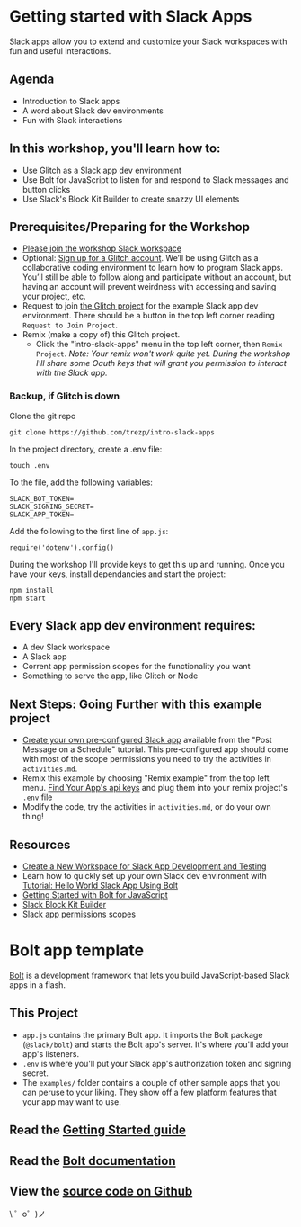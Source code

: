 # Getting started with Slack Apps 
Slack apps allow you to extend and customize your Slack workspaces with fun and useful interactions.

## Agenda
- Introduction to Slack apps 
- A word about Slack dev environments
- Fun with Slack interactions

## In this workshop, you'll learn how to:  
- Use Glitch as a Slack app dev environment
- Use Bolt for JavaScript to listen for and respond to Slack messages and button clicks  
- Use Slack's Block Kit Builder to create snazzy UI elements 

## Prerequisites/Preparing for the Workshop  
- [Please join the workshop Slack workspace](https://join.slack.com/t/slack-apps-yay/shared_invite/zt-wh8wk9d1-hYS9m_QOkilnjdHzEa8sIQht)
- Optional: [Sign up for a Glitch account](https://glitch.com/). We’ll be using Glitch as a collaborative coding environment to learn how to program Slack apps. You’ll still be able to follow along
and participate without an account, but having an account will prevent weirdness with accessing and saving your project, etc.
- Request to join [the Glitch project](https://glitch.com/edit/#!/intro-slack-apps) for the example Slack app dev environment. There
should be a button in the top left corner reading `Request to Join Project`.
- Remix (make a copy of) this Glitch project. 
  - Click the "intro-slack-apps" menu in the top left corner, then `Remix Project`. _Note: Your remix won't work quite yet. During the workshop I'll share some
  Oauth keys that will grant you permission to interact with the Slack app._

### Backup, if Glitch is down 
Clone the git repo 

```
git clone https://github.com/trezp/intro-slack-apps
```

In the project directory, create a .env file: 

```
touch .env
```
To the file, add the following variables: 

```
SLACK_BOT_TOKEN=
SLACK_SIGNING_SECRET=
SLACK_APP_TOKEN=
``` 
Add the following to the first line of `app.js`: 

```
require('dotenv').config()
```
During the workshop I'll provide keys to get this up and running. Once you have your keys, install dependancies 
and start the project: 

```
npm install
npm start
```


## Every Slack app dev environment requires:  
- A dev Slack workspace
- A Slack app 
- Corrent app permission scopes for the functionality you want
- Something to serve the app, like Glitch or Node 


## Next Steps: Going Further with this example project 
- [Create your own pre-configured Slack app](https://api.slack.com/tutorials/tracks/scheduling-messages) available from the "Post Message on a Schedule" tutorial. This pre-configured
app should come with most of the scope permissions you need to try the activities in `activities.md`.
- Remix this example by choosing "Remix example" from the top left menu. [Find Your App's api keys](https://slack.dev/bolt-js/tutorial/getting-started#tokens-and-installing-apps)
and plug them into your remix project's `.env` file
- Modify the code, try the activities in `activities.md`, or do your own thing! 

## Resources 
- [Create a New Workspace for Slack App Development and Testing](https://slack.com/get-started#/create)
- Learn how to quickly set up your own Slack dev environment with [Tutorial: Hello World Slack App Using Bolt](https://api.slack.com/tutorials/tracks/hello-world-bolt)
- [Getting Started with Bolt for JavaScript](https://slack.dev/bolt-js/tutorial/getting-started)
- [Slack Block Kit Builder](https://app.slack.com/block-kit-builder/)
- [Slack app permissions scopes](https://api.slack.com/scopes)


Bolt app template
=================

[Bolt](https://slack.dev/bolt) is a development framework that lets you build JavaScript-based Slack apps in a flash.

This Project
------------

- `app.js` contains the primary Bolt app. It imports the Bolt package (`@slack/bolt`) and starts the Bolt app's server. It's where you'll add your app's listeners.
- `.env` is where you'll put your Slack app's authorization token and signing secret.
- The `examples/` folder contains a couple of other sample apps that you can peruse to your liking. They show off a few platform features that your app may want to use.


Read the [Getting Started guide](https://api.slack.com/start/building/bolt)
-------------------

Read the [Bolt documentation](https://slack.dev/bolt)
-------------------

View the [source code on Github](https://github.com/slackapi/bolt-js)
-------------------

\ ゜o゜)ノ

